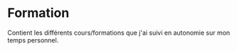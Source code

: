 # Formation
Contient les différents cours/formations que j'ai suivi en autonomie sur mon temps personnel.
